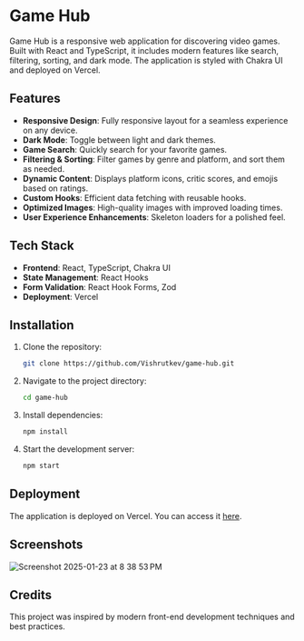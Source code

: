 # Game Hub

Game Hub is a responsive web application for discovering video games. Built with React and TypeScript, it includes modern features like search, filtering, sorting, and dark mode. The application is styled with Chakra UI and deployed on Vercel.

## Features

- **Responsive Design**: Fully responsive layout for a seamless experience on any device.
- **Dark Mode**: Toggle between light and dark themes.
- **Game Search**: Quickly search for your favorite games.
- **Filtering & Sorting**: Filter games by genre and platform, and sort them as needed.
- **Dynamic Content**: Displays platform icons, critic scores, and emojis based on ratings.
- **Custom Hooks**: Efficient data fetching with reusable hooks.
- **Optimized Images**: High-quality images with improved loading times.
- **User Experience Enhancements**: Skeleton loaders for a polished feel.

## Tech Stack

- **Frontend**: React, TypeScript, Chakra UI
- **State Management**: React Hooks
- **Form Validation**: React Hook Forms, Zod
- **Deployment**: Vercel

## Installation

1. Clone the repository:
   ```bash
   git clone https://github.com/Vishrutkev/game-hub.git
   ```
2. Navigate to the project directory:
   ```bash
   cd game-hub
   ```
3. Install dependencies:
   ```bash
   npm install
   ```
4. Start the development server:
   ```bash
   npm start
   ```

## Deployment
The application is deployed on Vercel. You can access it [here](https://game-hub-beige-seven.vercel.app/).

## Screenshots
![Screenshot 2025-01-23 at 8 38 53 PM](https://github.com/user-attachments/assets/60b65a64-0530-416c-8dc0-1ac789e44943)

## Credits
This project was inspired by modern front-end development techniques and best practices.
